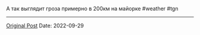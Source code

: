 А так выглядит гроза примерно в 200км на майорке #weather #tgn

---
[Original Post](https://t.me/lev2tarragona/285)
Date: 2022-09-29
